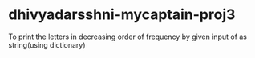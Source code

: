 # dhivyadarsshni-mycaptain-proj3
To print the letters in decreasing order of frequency by given input of as string(using dictionary)

